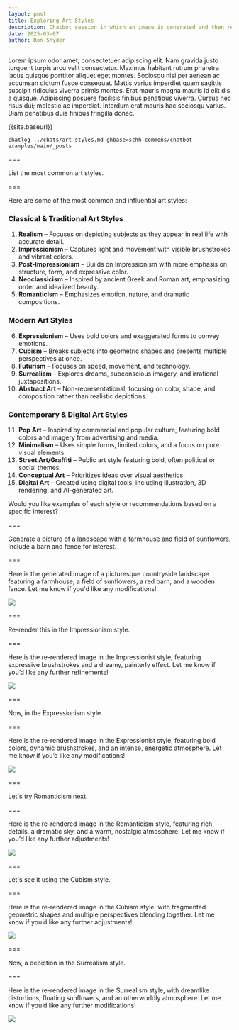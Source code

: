 ```yaml
---
layout: post
title: Exploring Art Styles
description: Chatbot session in which an image is generated and then re-rendered in a variety of artistic styles.
date: 2025-03-07
author: Ron Snyder
---
```


Lorem ipsum odor amet, consectetuer adipiscing elit. Nam gravida justo torquent turpis arcu velit consectetur. Maximus habitant rutrum pharetra lacus quisque porttitor aliquet eget montes. Sociosqu nisi per aenean ac accumsan dictum fusce consequat. Mattis varius imperdiet quam sagittis suscipit ridiculus viverra primis montes. Erat mauris magna mauris id elit dis a quisque. Adipiscing posuere facilisis finibus penatibus viverra. Cursus nec risus dui; molestie ac imperdiet. Interdum erat mauris hac sociosqu varius. Diam penatibus duis finibus fringilla donec.

{{site.baseurl}}

`chatlog ../chats/art-styles.md ghbase=schh-commons/chatbot-examples/main/_posts`

===

List the most common art styles.

===

Here are some of the most common and influential art styles:

### **Classical & Traditional Art Styles**
1. **Realism** – Focuses on depicting subjects as they appear in real life with accurate detail.
2. **Impressionism** – Captures light and movement with visible brushstrokes and vibrant colors.
3. **Post-Impressionism** – Builds on Impressionism with more emphasis on structure, form, and expressive color.
4. **Neoclassicism** – Inspired by ancient Greek and Roman art, emphasizing order and idealized beauty.
5. **Romanticism** – Emphasizes emotion, nature, and dramatic compositions.

### **Modern Art Styles**
6. **Expressionism** – Uses bold colors and exaggerated forms to convey emotions.
7. **Cubism** – Breaks subjects into geometric shapes and presents multiple perspectives at once.
8. **Futurism** – Focuses on speed, movement, and technology.
9. **Surrealism** – Explores dreams, subconscious imagery, and irrational juxtapositions.
10. **Abstract Art** – Non-representational, focusing on color, shape, and composition rather than realistic depictions.

### **Contemporary & Digital Art Styles**
11. **Pop Art** – Inspired by commercial and popular culture, featuring bold colors and imagery from advertising and media.
12. **Minimalism** – Uses simple forms, limited colors, and a focus on pure visual elements.
13. **Street Art/Graffiti** – Public art style featuring bold, often political or social themes.
14. **Conceptual Art** – Prioritizes ideas over visual aesthetics.
15. **Digital Art** – Created using digital tools, including illustration, 3D rendering, and AI-generated art.

Would you like examples of each style or recommendations based on a specific interest?

===

Generate a picture of a landscape with a farmhouse and field of sunflowers.  Include a barn and fence for interest.

===

Here is the generated image of a picturesque countryside landscape featuring a farmhouse, a field of sunflowers, a red barn, and a wooden fence. Let me know if you'd like any modifications!

![](photos/farmhouse-landscape.jpg)

=== 

Re-render this in the Impressionism style.

===

Here is the re-rendered image in the Impressionist style, featuring expressive brushstrokes and a dreamy, painterly effect. Let me know if you’d like any further refinements!

![](photos/farmhouse-landscape-impressionism.jpg)

===

Now, in the Expressionism style.

===

Here is the re-rendered image in the Expressionist style, featuring bold colors, dynamic brushstrokes, and an intense, energetic atmosphere. Let me know if you’d like any modifications!

![](photos/farmhouse-landscape-expressionism.jpg)

===

Let's try Romanticism next.

===

Here is the re-rendered image in the Romanticism style, featuring rich details, a dramatic sky, and a warm, nostalgic atmosphere. Let me know if you’d like any further adjustments!

![](photos/farmhouse-landscape-romanticism.jpg)

===

Let's see it using the Cubism style.

===

Here is the re-rendered image in the Cubism style, with fragmented geometric shapes and multiple perspectives blending together. Let me know if you’d like any further adjustments!

![](photos/farmhouse-landscape-cubism.jpg)

===

Now, a depiction in the Surrealism style.

===

Here is the re-rendered image in the Surrealism style, with dreamlike distortions, floating sunflowers, and an otherworldly atmosphere. Let me know if you’d like any further modifications!

![](photos/farmhouse-landscape-surrealism.jpg)

